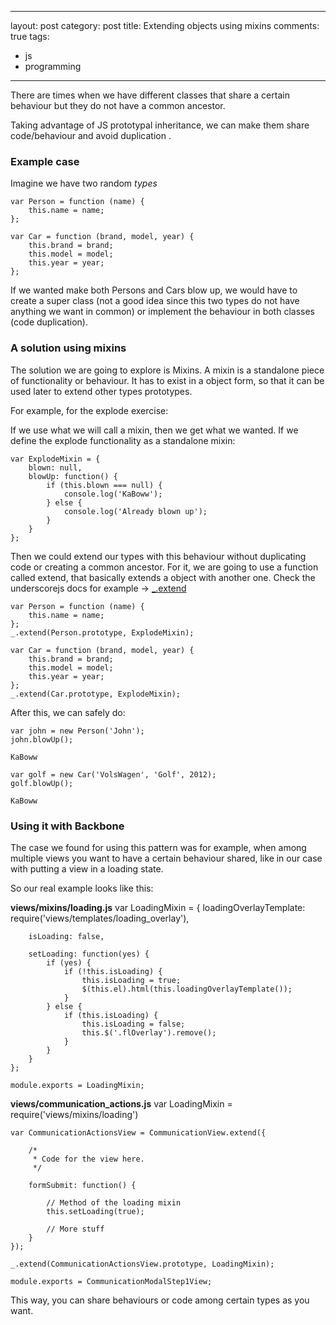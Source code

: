 
---
layout: post
category: post
title: Extending objects using mixins
comments: true
tags:
  - js
  - programming
---

There are times when we have different classes that share a certain behaviour
but they do not have a common ancestor.

Taking advantage of JS prototypal inheritance, we can make them share
code/behaviour and avoid duplication .

### Example case

Imagine we have two random *types*

    var Person = function (name) {
        this.name = name;
    };

    var Car = function (brand, model, year) {
        this.brand = brand;
        this.model = model;
        this.year = year;
    };

If we wanted make both Persons and Cars blow up, we would have to create
a super class (not a good idea since this two types do not have anything we
want in common) or implement the behaviour in both classes (code duplication).

### A solution using mixins

The solution we are going to explore is Mixins. A mixin is a standalone piece of
functionality or behaviour. It has to exist in a object form, so that it can be
used later to extend other types prototypes.

For example, for the explode exercise:

If we use what we will call a mixin, then we get what we wanted. If we define
the explode functionality as a standalone mixin:

    var ExplodeMixin = {
        blown: null,
        blowUp: function() {
            if (this.blown === null) {
                console.log('KaBoww');
            } else {
                console.log('Already blown up');
            }
        }
    };

Then we could extend our types with this behaviour without duplicating code or
creating a common ancestor. For it, we are going to use a function called extend, that
basically extends a object with another one. Check the underscorejs docs for
example -> [_.extend](http://underscorejs.org/#extend)

    var Person = function (name) {
        this.name = name;
    };
    _.extend(Person.prototype, ExplodeMixin);

    var Car = function (brand, model, year) {
        this.brand = brand;
        this.model = model;
        this.year = year;
    };
    _.extend(Car.prototype, ExplodeMixin);

After this, we can safely do:

    var john = new Person('John');
    john.blowUp();

`KaBoww`

    var golf = new Car('VolsWagen', 'Golf', 2012);
    golf.blowUp();

`KaBoww`

### Using it with Backbone

The case we found for using this pattern was for example, when among multiple
views you want to have a certain behaviour shared, like in our case with
putting a view in a loading state.

So our real example looks like this:

**views/mixins/loading.js**
    var LoadingMixin = {
        loadingOverlayTemplate: require('views/templates/loading_overlay'),
        
        isLoading: false,
        
        setLoading: function(yes) {
            if (yes) {
                if (!this.isLoading) {
                    this.isLoading = true;
                    $(this.el).html(this.loadingOverlayTemplate());
                }
            } else {
                if (this.isLoading) {
                    this.isLoading = false;
                    this.$('.flOverlay').remove();
                }
            }
        }
    };
    
    module.exports = LoadingMixin;

**views/communication_actions.js**
    var LoadingMixin = require('views/mixins/loading')
    
    var CommunicationActionsView = CommunicationView.extend({
        
        /*
         * Code for the view here.
         */
        
        formSubmit: function() {
            
            // Method of the loading mixin
            this.setLoading(true);
            
            // More stuff
        }
    });
    
    _.extend(CommunicationActionsView.prototype, LoadingMixin);
    
    module.exports = CommunicationModalStep1View;
    

This way, you can share behaviours or code among certain types as you want.

